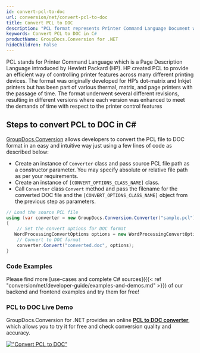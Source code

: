 ```yaml
---
id: convert-pcl-to-doc
url: conversion/net/convert-pcl-to-doc
title: Convert PCL to DOC
description: "PCL format represents Printer Command Language Document with .pcl extension. Learn how to convert PCL to DOC file programmatically in C# language using GroupDocs.Conversion for .NET library."
keywords: Convert PCL to DOC in C#
productName: GroupDocs.Conversion for .NET
hideChildren: False
---
```


PCL stands for Printer Command Language which is a Page Description Language introduced by Hewlett Packard (HP). HP created PCL to provide an efficient way of controlling printer features across many different printing devices. The format was originally developed for HP’s dot-matrix and Inkjet printers but has been part of various thermal, matrix, and page printers with the passage of time. The format underwent several different revisions, resulting in different versions where each version was enhanced to meet the demands of time with respect to the printer control features

## Steps to convert PCL to DOC in C#

[GroupDocs.Conversion](https://products.groupdocs.com/conversion/net) allows developers to convert the PCL file to DOC format in an easy and intuitive way just using a few lines of code as described below:

* Create an instance of `Converter` class and pass source PCL file path as a constructor parameter. You may specify absolute or relative file path as per your requirements. 
* Create an instance of `[CONVERT_OPTIONS_CLASS_NAME]` class.
* Call `Converter` class `Convert` method and pass the filename for the converted DOC file and the `[CONVERT_OPTIONS_CLASS_NAME]` object from the previous step as parameters.

```csharp
// Load the source PCL file
using (var converter = new GroupDocs.Conversion.Converter("sample.pcl"))
{
    // Set the convert options for DOC format
   WordProcessingConvertOptions options = new WordProcessingConvertOptions { Format = GroupDocs.Conversion.FileTypes.WordProcessingFileType.Doc };
    // Convert to DOC format
    converter.Convert("converted.doc", options);
}
```

### Code Examples

Please find more [use-cases and complete C# sources]({{< ref "conversion/net/developer-guide/examples-and-demos.md" >}}) of our backend and frontend examples and try them for free!

### PCL to DOC Live Demo

GroupDocs.Conversion for .NET provides an online [**PCL to DOC converter**](https://products.groupdocs.app/conversion/pcl-to-doc), which allows you to try it for free and check conversion quality and accuracy.

[!["Convert PCL to DOC"](conversion/net/images/convert-to-doc/convert-pcl-to-doc.png)](https://products.groupdocs.app/conversion/pcl-to-doc)
